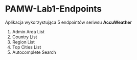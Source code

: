 # PAMW-Lab1-Endpoints
Aplikacja wykorzystująca 5 endpointów seriwsu **AccuWeather**
1. Admin Area List
2. Country List
3. Region List
4. Top Cities List
5. Autocomplete Search
